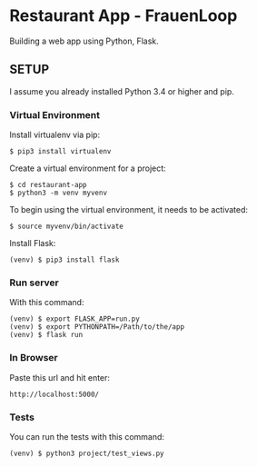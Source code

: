 # Restaurant App - FrauenLoop

Building a web app using Python, Flask.

## SETUP

I assume you already installed Python 3.4 or higher and pip.

### Virtual Environment

Install virtualenv via pip:

```
$ pip3 install virtualenv
```

Create a virtual environment for a project:

```
$ cd restaurant-app
$ python3 -m venv myvenv
```

To begin using the virtual environment, it needs to be activated:

```
$ source myvenv/bin/activate
```

Install Flask:

```
(venv) $ pip3 install flask
```

### Run server

With this command:

```
(venv) $ export FLASK_APP=run.py
(venv) $ export PYTHONPATH=/Path/to/the/app
(venv) $ flask run
```

### In Browser

Paste this url and hit enter:

```
http://localhost:5000/
```

### Tests

You can run the tests with this command:

```
(venv) $ python3 project/test_views.py
```

